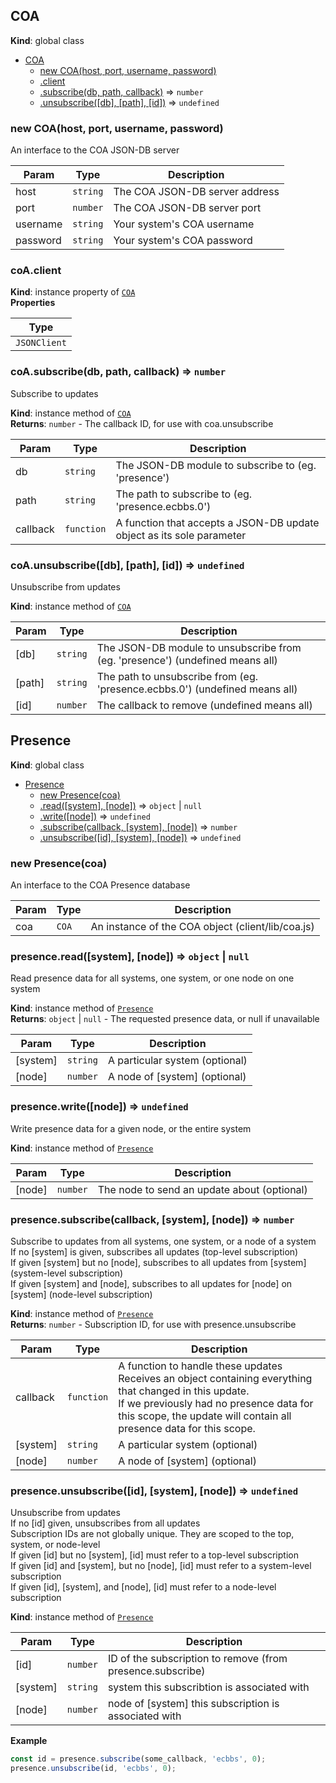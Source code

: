 <a name="COA"></a>

## COA
**Kind**: global class  

* [COA](#COA)
    * [new COA(host, port, username, password)](#new_COA_new)
    * [.client](#COA+client)
    * [.subscribe(db, path, callback)](#COA+subscribe) ⇒ <code>number</code>
    * [.unsubscribe([db], [path], [id])](#COA+unsubscribe) ⇒ <code>undefined</code>

<a name="new_COA_new"></a>

### new COA(host, port, username, password)
An interface to the COA JSON-DB server


| Param | Type | Description |
| --- | --- | --- |
| host | <code>string</code> | The COA JSON-DB server address |
| port | <code>number</code> | The COA JSON-DB server port |
| username | <code>string</code> | Your system's COA username |
| password | <code>string</code> | Your system's COA password |

<a name="COA+client"></a>

### coA.client
**Kind**: instance property of [<code>COA</code>](#COA)  
**Properties**

| Type |
| --- |
| <code>JSONClient</code> | 

<a name="COA+subscribe"></a>

### coA.subscribe(db, path, callback) ⇒ <code>number</code>
Subscribe to updates

**Kind**: instance method of [<code>COA</code>](#COA)  
**Returns**: <code>number</code> - The callback ID, for use with coa.unsubscribe  

| Param | Type | Description |
| --- | --- | --- |
| db | <code>string</code> | The JSON-DB module to subscribe to (eg. 'presence') |
| path | <code>string</code> | The path to subscribe to (eg. 'presence.ecbbs.0') |
| callback | <code>function</code> | A function that accepts a JSON-DB update object as its sole parameter |

<a name="COA+unsubscribe"></a>

### coA.unsubscribe([db], [path], [id]) ⇒ <code>undefined</code>
Unsubscribe from updates

**Kind**: instance method of [<code>COA</code>](#COA)  

| Param | Type | Description |
| --- | --- | --- |
| [db] | <code>string</code> | The JSON-DB module to unsubscribe from (eg. 'presence') (undefined means all) |
| [path] | <code>string</code> | The path to unsubscribe from (eg. 'presence.ecbbs.0') (undefined means all) |
| [id] | <code>number</code> | The callback to remove (undefined means all) |

<a name="Presence"></a>

## Presence
**Kind**: global class  

* [Presence](#Presence)
    * [new Presence(coa)](#new_Presence_new)
    * [.read([system], [node])](#Presence+read) ⇒ <code>object</code> \| <code>null</code>
    * [.write([node])](#Presence+write) ⇒ <code>undefined</code>
    * [.subscribe(callback, [system], [node])](#Presence+subscribe) ⇒ <code>number</code>
    * [.unsubscribe([id], [system], [node])](#Presence+unsubscribe) ⇒ <code>undefined</code>

<a name="new_Presence_new"></a>

### new Presence(coa)
An interface to the COA Presence database


| Param | Type | Description |
| --- | --- | --- |
| coa | <code>COA</code> | An instance of the COA object (client/lib/coa.js) |

<a name="Presence+read"></a>

### presence.read([system], [node]) ⇒ <code>object</code> \| <code>null</code>
Read presence data for all systems, one system, or one node on one system

**Kind**: instance method of [<code>Presence</code>](#Presence)  
**Returns**: <code>object</code> \| <code>null</code> - The requested presence data, or null if unavailable  

| Param | Type | Description |
| --- | --- | --- |
| [system] | <code>string</code> | A particular system (optional) |
| [node] | <code>number</code> | A node of [system] (optional) |

<a name="Presence+write"></a>

### presence.write([node]) ⇒ <code>undefined</code>
Write presence data for a given node, or the entire system

**Kind**: instance method of [<code>Presence</code>](#Presence)  

| Param | Type | Description |
| --- | --- | --- |
| [node] | <code>number</code> | The node to send an update about (optional) |

<a name="Presence+subscribe"></a>

### presence.subscribe(callback, [system], [node]) ⇒ <code>number</code>
Subscribe to updates from all systems, one system, or a node of a system<br>
If no [system] is given, subscribes all updates (top-level subscription)<br>
If given [system] but no [node], subscribes to all updates from [system]
(system-level subscription)<br>
If given [system] and [node], subscribes to all updates for [node] on
[system] (node-level subscription)

**Kind**: instance method of [<code>Presence</code>](#Presence)  
**Returns**: <code>number</code> - Subscription ID, for use with presence.unsubscribe  

| Param | Type | Description |
| --- | --- | --- |
| callback | <code>function</code> | A function to handle these updates<br> Receives an object containing everything that changed in this update.<br> If we previously had no presence data for this scope, the update will contain all presence data for this scope. |
| [system] | <code>string</code> | A particular system (optional) |
| [node] | <code>number</code> | A node of [system] (optional) |

<a name="Presence+unsubscribe"></a>

### presence.unsubscribe([id], [system], [node]) ⇒ <code>undefined</code>
Unsubscribe from updates<br>
If no [id] given, unsubscribes from all updates<br>
Subscription IDs are not globally unique. They are scoped to the top, system, or node-level<br>
If given [id] but no [system], [id] must refer to a top-level subscription<br>
If given [id] and [system], but no [node], [id] must refer to a system-level subscription<br>
If given [id], [system], and [node], [id] must refer to a node-level subscription

**Kind**: instance method of [<code>Presence</code>](#Presence)  

| Param | Type | Description |
| --- | --- | --- |
| [id] | <code>number</code> | ID of the subscription to remove (from presence.subscribe) |
| [system] | <code>string</code> | system this subscribtion is associated with |
| [node] | <code>number</code> | node of [system] this subscription is associated with |

**Example**  
```js
const id = presence.subscribe(some_callback, 'ecbbs', 0);
presence.unsubscribe(id, 'ecbbs', 0);
```
